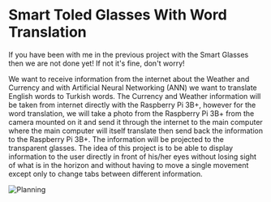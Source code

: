 # Smart Toled Glasses With Word Translation

If you have been with me in the previous project with the Smart Glasses then we are not done yet!
If not it's fine, don't worry!

We want to receive information from the internet about the Weather and Currency and with Artificial Neural Networking (ANN)  we want to translate English words to Turkish words.
The Currency and Weather information will be taken from internet directly with the Raspberry Pi 3B+, however for the word translation, we will take a photo from the Raspberry Pi 3B+ from the camera mounted on it and send it through the internet to the main computer where the main computer will itself translate then send back the information to the Raspberry Pi 3B+. 
The information will be projected to the transparent glasses. The idea of this project is to be able to display information to the user directly in front of his/her eyes without losing sight of what is in the horizon and without having to move a single movement except only to change tabs between different information.


![Planning](https://github.com/Myutaze/SmartTOLEDGlassesWithWordTranslation/assets/123553691/2302ab5a-2aa8-4ab0-9404-17d12ba9bbf8)
